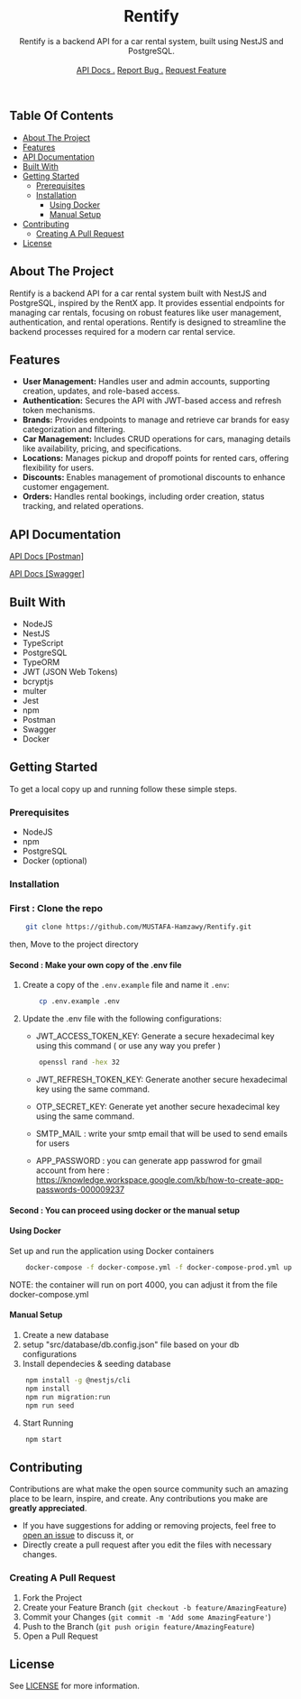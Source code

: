 <br/>
<h1 align="center">Rentify</h1>
<p align="center">
Rentify is a backend API for a car rental system, built using NestJS and PostgreSQL.
<br/>
<br/>
<a href="https://app.swaggerhub.com/apis-docs/MustafaHamzawy/Rentify/1.0.0" target="_blank">API Docs .</a>  
<a href="https://github.com/MUSTAFA-Hamzawy/Rentify/issues/new?labels=bug&amp;template=bug_report.md" target="_blank">Report Bug .</a>
<a href="https://github.com/MUSTAFA-Hamzawy/Rentify/issues/new?labels=enhancement&amp;&template=feature_request.md" target="_blank">Request Feature</a>
</p>
</div>

<br/>

## Table Of Contents

- [About The Project](#about-the-project)
- [Features](#features)
- [API Documentation](#api-documentation)
- [Built With](#built-with)
- [Getting Started](#getting-started)
  - [Prerequisites](#prerequisites)
  - [Installation](#installation)
    - [Using Docker](#using-docker)
    - [Manual Setup](#manual-setup)
- [Contributing](#contributing)
  - [Creating A Pull Request](#creating-a-pull-request)
- [License](#license)

## About The Project

Rentify is a backend API for a car rental system built with NestJS and PostgreSQL, inspired by the RentX app. It provides essential endpoints for managing car rentals, focusing on robust features like user management, authentication, and rental operations. Rentify is designed to streamline the backend processes required for a modern car rental service.

## Features
- <strong>User Management:</strong> Handles user and admin accounts, supporting creation, updates, and role-based access.
- <strong>Authentication:</strong> Secures the API with JWT-based access and refresh token mechanisms.
- <strong>Brands:</strong> Provides endpoints to manage and retrieve car brands for easy categorization and filtering.
- <strong>Car Management:</strong> Includes CRUD operations for cars, managing details like availability, pricing, and specifications.
- <strong>Locations:</strong> Manages pickup and dropoff points for rented cars, offering flexibility for users.
- <strong>Discounts:</strong> Enables management of promotional discounts to enhance customer engagement.
- <strong>Orders:</strong> Handles rental bookings, including order creation, status tracking, and related operations.


## API Documentation

<a href="https://documenter.getpostman.com/view/17672386/2sAYBPkENB" target="_blank"> API Docs [Postman] </a>

<a href="https://app.swaggerhub.com/apis-docs/MustafaHamzawy/Rentify/1.0.0" target="_blank"> API Docs [Swagger] </a>


## Built With

* NodeJS
* NestJS
* TypeScript
* PostgreSQL
* TypeORM
* JWT (JSON Web Tokens)
* bcryptjs
* multer
* Jest
* npm
* Postman
* Swagger
* Docker

## Getting Started

To get a local copy up and running follow these simple steps.

### Prerequisites

* NodeJS
* npm
* PostgreSQL
* Docker (optional)

### Installation

### First : Clone the repo
  
  ```sh
      git clone https://github.com/MUSTAFA-Hamzawy/Rentify.git
  ```

then, Move to the project directory

#### Second : Make your own copy of the .env file

1. Create a copy of the `.env.example` file and name it `.env`:
   
   ```sh
       cp .env.example .env
    ```
   
2. Update the .env file with the following configurations:
   - JWT_ACCESS_TOKEN_KEY: Generate a secure hexadecimal key using this command ( or use any way you prefer )
     
   ```sh
       openssl rand -hex 32
    ```
   
   - JWT_REFRESH_TOKEN_KEY: Generate another secure hexadecimal key using the same command.
    
   - OTP_SECRET_KEY: Generate yet another secure hexadecimal key using the same command.
   - SMTP_MAIL : write your smtp email that will be used to send emails for users
   - APP_PASSWORD : you can generate app passwrod for gmail account from here : https://knowledge.workspace.google.com/kb/how-to-create-app-passwords-000009237

#### Second : You can proceed using docker or the manual setup
#### Using Docker

Set up and run the application using Docker containers
  ```sh
      docker-compose -f docker-compose.yml -f docker-compose-prod.yml up -d
  ```
NOTE: the container will run on port 4000, you can adjust it from the file docker-compose.yml
#### Manual Setup
  
  1. Create a new database
  2. setup "src/database/db.config.json" file based on your db configurations 
  3. Install dependecies & seeding database
  
  ```sh
      npm install -g @nestjs/cli
      npm install
      npm run migration:run
      npm run seed
  ```
  
  4. Start Running
  ```sh
      npm start
  ```

## Contributing

Contributions are what make the open source community such an amazing place to be learn, inspire, and create. Any contributions you make are **greatly appreciated**.
- If you have suggestions for adding or removing projects, feel free to [open an issue](https://github.com/MUSTAFA-Hamzawy/Rentify/issues/new) to discuss it, or
-  Directly create a pull request after you edit the files with necessary changes.

### Creating A Pull Request

1. Fork the Project
2. Create your Feature Branch (`git checkout -b feature/AmazingFeature`)
3. Commit your Changes (`git commit -m 'Add some AmazingFeature'`)
4. Push to the Branch (`git push origin feature/AmazingFeature`)
5. Open a Pull Request

## License
See [LICENSE](https://github.com/MUSTAFA-Hamzawy/Rentify/blob/main/LICENSE) for more information.
